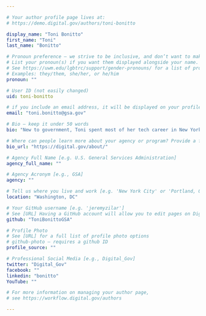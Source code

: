 ```yaml
---

# Your author profile page lives at:
# https://demo.digital.gov/authors/toni-bonitto

display_name: "Toni Bonitto"
first_name: "Toni"
last_name: "Bonitto"

# Pronoun preference — we strive to be inclusive, and don’t want to make assumptions on a person’s first name (be it a gender-neutral name, or is one more common in languages other than English). Learn more http://www.MyPronouns.org
# List your pronoun(s) if you want them displayed alongside your name. Leave it blank and we'll use just your name.
# See https://uwm.edu/lgbtrc/support/gender-pronouns/ for a list of pronouns
# Examples: they/them, she/her, or he/him
pronoun: ""

# User ID (not easily changed)
uid: toni-bonitto

# if you include an email address, it will be displayed on your profile page
email: "toni.bonitto@gsa.gov"

# Bio — keep it under 50 words
bio: "New to government, Toni spent most of her tech career in New York, New Jersey, and Florida in the private and nonprofit sectors. She now serves as an Innovation Specialist for DigitalGov in the Technology Transformation Service at GSA&#39;s headquarters in Washington, DC."

# Where can people learn more about your agency or program? Provide a full URL [e.g. 'https://www.example.gov/']
bio_url: "https://digital.gov/about/"

# Agency Full Name [e.g. U.S. General Services Administration]
agency_full_name: ""

# Agency Acronym [e.g., GSA]
agency: ""

# Tell us where you live and work [e.g. 'New York City' or 'Portland, OR']
location: "Washington, DC"

# Your GitHub username [e.g. 'jeremyzilar']
# See [URL] Having a GitHub account will allow you to edit pages on DigitalGov. The image used in your GitHub account can also be used to populate your digital.gov profile photo.
github: "ToniBonittoGSA"

# Profile Photo
# See [URL] for a full list of profile photo options
# github-photo — requires a github ID
profile_source: ""

# Professional Social Media [e.g., Digital_Gov]
twitter: "Digital_Gov"
facebook: ""
linkedin: "bonitto"
YouTube: ""

# For more information on managing your author page,
# see https://workflow.digital.gov/authors

---
```

